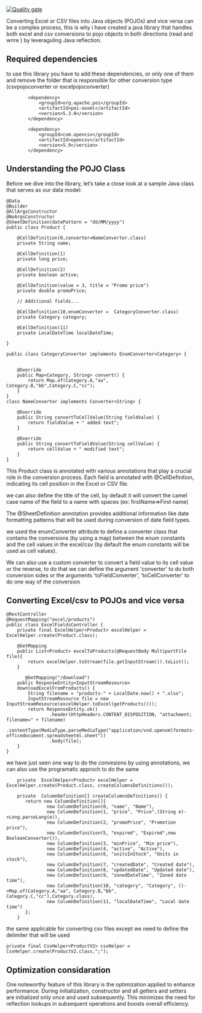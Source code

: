 [![Quality gate](https://sonarcloud.io/api/project_badges/quality_gate?project=adnanebk_excel-pojo-converter)](https://sonarcloud.io/summary/new_code?id=adnanebk_excel-pojo-converter)

Converting Excel or CSV files into Java objects (POJOs) and vice versa can be a complex process, this is why i have created a java library that handles both excel and csv conversions to pojo objects in both directions (read and wrire ) by leveraguling Java reflection.

## Required dependencies
to use this library you have to add these dependencies, or only one of them and remove the folder that is responsible for other conversion type (csvpojoconverter or excelpojoconverter)

```
		<dependency>
			<groupId>org.apache.poi</groupId>
			<artifactId>poi-ooxml</artifactId>
			<version>5.3.0</version>
		</dependency>

		<dependency>
			<groupId>com.opencsv</groupId>
			<artifactId>opencsv</artifactId>
			<version>5.9</version>
		</dependency>
```

## Understanding the POJO Class

Before we dive into the library, let’s take a close look at a sample Java class that serves as our data model:

```
@Data
@Builder
@AllArgsConstructor
@NoArgsConstructor
@SheetDefinition(datePattern = "dd/MM/yyyy")
public class Product {

    @CellDefinition(0,converter=NameConverter.class)
    private String name;

    @CellDefinition(1)
    private long price;

    @CellDefinition(2)
    private boolean active;

    @CellDefinition(value = 3, title = "Promo price")
    private double promoPrice;

    // Additional fields...

    @CellDefinition(10,enumConverter =  CategoryConverter.class)
    private Category category;

    @CellDefinition(11)
    private LocalDateTime localDateTime;

}

public class CategoryConverter implements EnumConverter<Category> {

    
    @Override
    public Map<Category, String> convert() {
        return Map.of(Category.A,"aa", Category.B,"bb",Category.C,"cc");
    }
}
class NameConverter implements Converter<String> {

    @Override
    public String convertToCellValue(String fieldValue) {
        return fieldValue + " added text";
    }

    @Override
    public String convertToFieldValue(String cellValue) {
        return cellValue + " modified text";
    }
}
```
This Product class is annotated with various annotations that play a crucial role in the conversion process. Each field is annotated with @CellDefinition, indicating its cell position in the Excel or CSV file.

we can also define the title of the cell, by default it will convert the camel case name of the field to a name with spaces (ex: firstName=>First name)

The @SheetDefinition annotation provides additional information like date formatting patterns that will be used during conversion of date field types.

we used the enumConverter attribute to define a converter class that contains the conversions (by using a map) between the enum constants and the cell values in the excel/csv (by default the enum constants will be used as cell values).


We can also use a custom converter to convert a field value to its cell value or the reverse, to do that we can define the
argument 'converter' to do both conversion sides or the arguments 'toFieldConverter', 'toCellConverter' to do one way of the conversion

## Converting Excel/csv to POJOs and vice versa
```
@RestController
@RequestMapping("excel/products")
public class ExcelFieldsController {
    private final ExcelHelper<Product> excelHelper = ExcelHelper.create(Product.class);

    @GetMapping
    public List<Product> excelToProducts(@RequestBody MultipartFile file){
        return excelHelper.toStream(file.getInputStream()).toList();
    }

       @GetMapping("/download")
    public ResponseEntity<InputStreamResource>
    downloadExcelFromProducts() {
        String filename = "products-" + LocalDate.now() + ".xlsx";
        InputStreamResource file = new InputStreamResource(excelHelper.toExcel(getProducts()));
        return ResponseEntity.ok()
                .header(HttpHeaders.CONTENT_DISPOSITION, "attachment; filename=" + filename)
                .contentType(MediaType.parseMediaType("application/vnd.openxmlformats-officedocument.spreadsheetml.sheet"))
                .body(file);
    }
}
```

we have just seen one way to do the convesions by using annotations, we can also use the programatic approch to do the same

```
    private  ExcelHelper<Product> excelHelper = ExcelHelper.create(Product.class, createColumnsDefinitions());

    private  ColumnDefinition[] createColumnsDefinitions() {
       return new ColumnDefinition[]{
               new ColumnDefinition(0, "name", "Name"),
               new ColumnDefinition(1, "price", "Price",(String e)->Long.parseLong(e)),
               new ColumnDefinition(2, "promoPrice", "Promotion price"),
               new ColumnDefinition(5, "expired", "Expired",new BooleanConverter()),
               new ColumnDefinition(3, "minPrice", "Min price"),
               new ColumnDefinition(4, "active", "Active"),
               new ColumnDefinition(6, "unitsInStock", "Units in stock"),
               new ColumnDefinition(7, "createdDate", "Created date"),
               new ColumnDefinition(8, "updatedDate", "Updated date"),
               new ColumnDefinition(9, "zonedDateTime", "Zoned date time"),
               new ColumnDefinition(10, "category", "Category", ()->Map.of(Category.A,"aa", Category.B,"bb", Category.C,"cc"),Category.class),
               new ColumnDefinition(11, "localDateTime", "Local date time")
       };
    }
```

the same applicable for converting csv files except we need to define the delimiter that will be used

    private final CsvHelper<ProductV2> csvHelper = CsvHelper.create(ProductV2.class,";");
## Optimization considaration

One noteworthy feature of this library is the optimization applied to enhance performance. During initialization, constructor and all getters and setters are initialized only once and used subsequently. This  minimizes the need for reflection lookups in subsequent operations and boosts overall efficiency.

